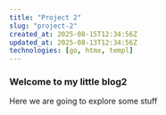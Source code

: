 ```yaml
---
title: "Project 2"
slug: "project-2"
created_at: 2025-08-15T12:34:56Z
updated_at: 2025-08-13T12:34:56Z
technologies: [go, htmx, templ]
---
```

### Welcome to my little blog2

Here we are going to explore some stuff
